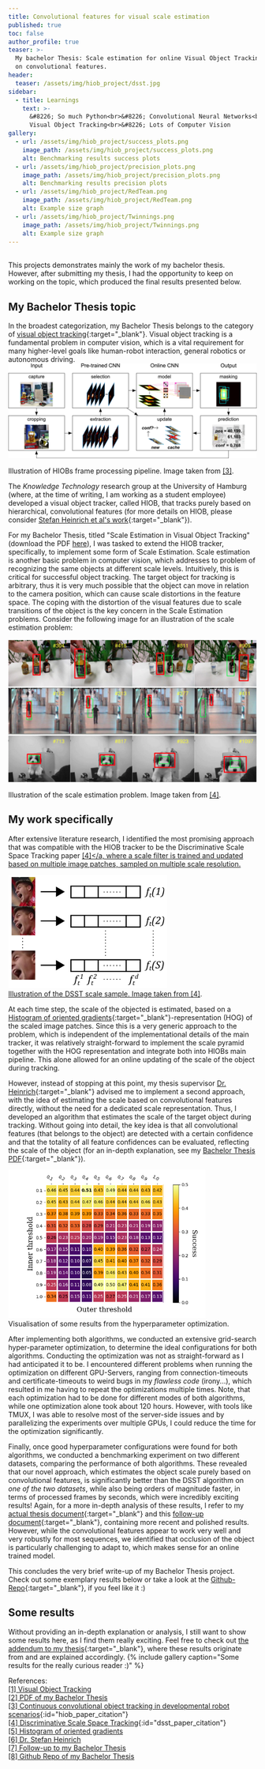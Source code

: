 ```yaml
---
title: Convolutional features for visual scale estimation
published: true
toc: false
author_profile: true
teaser: >-
  My bachelor Thesis: Scale estimation for online Visual Object Tracking based
  on convolutional features.
header:
  teaser: /assets/img/hiob_project/dsst.jpg
sidebar:
  - title: Learnings
    text: >-
      &#8226; So much Python<br>&#8226; Convolutional Neural Networks<br>&#8226;
      Visual Object Tracking<br>&#8226; Lots of Computer Vision
gallery:
  - url: /assets/img/hiob_project/success_plots.png
    image_path: /assets/img/hiob_project/success_plots.png
    alt: Benchmarking results success plots
  - url: /assets/img/hiob_project/precision_plots.png
    image_path: /assets/img/hiob_project/precision_plots.png
    alt: Benchmarking results precision plots
  - url: /assets/img/hiob_project/RedTeam.png
    image_path: /assets/img/hiob_project/RedTeam.png
    alt: Example size graph
  - url: /assets/img/hiob_project/Twinnings.png
    image_path: /assets/img/hiob_project/Twinnings.png
    alt: Example size graph
---
```

<br>
This projects demonstrates mainly the work of my bachelor thesis. However, after
submitting my thesis, I had the opportunity to keep on working on the topic, which
produced the final results presented below.  

## My Bachelor Thesis topic

In the broadest categorization, my Bachelor Thesis belongs to the category of [visual object tracking](https://liu.se/en/article/visuell-objektfoljning){:target="_blank"}. Visual object tracking is a fundamental problem in computer vision, which is a vital requirement for many higher-level goals like human-robot interaction, general robotics or autonomous driving. ![HIOB schematic view](/assets/img/hiob_project/hiob_2.jpg)
<figcaption>Illustration of HIOBs frame processing pipeline. Image taken from <a href="#hiob_paper_citation">[3]</a>.</figcaption>

The _Knowledge Technology_ research group at the University of Hamburg (where, at the time of writing, I am working as a student employee) developed a visual object tracker, called HIOB, that tracks purely based on hierarchical, convolutional features (for more details on HIOB, please consider [Stefan Heinrich et al's work](https://www.sciencedirect.com/science/article/pii/S0925231219301523){:target="_blank"}).

For my Bachelor Thesis, titled "Scale Estimation in Visual Object Tracking" (download the PDF [here](/assets/img/hiob_project/FinnRietzBscThesis.pdf)), I was tasked to extend the HIOB tracker, specifically, to implement some form of Scale Estimation. Scale estimation is another basic problem in computer vision, which addresses to problem of recognizing the same objects at different scale levels. Intuitively, this is critical for successful object tracking. The target object for tracking is arbitrary, thus it is very much possible that the object can move in relation to the camera position, which can cause scale distortions in the feature space. The coping with the distortion of the visual features due to scale transitions of the object is the key concern in the Scale Estimation problems. Consider the following image for an illustration of the scale estimation problem:<br><br>
![Illustration of scale estimation problem](/assets/img/hiob_project/dsst.png)
<figcaption>Illustration of the scale estimation problem. Image taken from <a href="#dsst_paper_citation">[4]</a>.</figcaption>

## My work specifically

After extensive literature research, I identified the most promising approach that was compatible with the HIOB tracker to be the Discriminative Scale Space Tracking paper <a href="#dsst_paper_citation">[4]</a, where a scale filter is trained and updated based on multiple image patches, sampled on multiple scale resolution.

<img class="align-left" src="/assets/img/hiob_project/dsst_sample.png" />
<figcaption>Illustration of the DSST scale sample. Image taken from <a href="#dsst_paper_citation">[4]</a>.</figcaption>

At each time step, the scale of the objected is estimated, based on a [Histogram of oriented gradients](https://de.wikipedia.org/wiki/Histogram_of_oriented_gradients){:target="_blank"}-representation (HOG) of the scaled image patches. Since this is a very generic approach to the problem, which is independent of the implementational details of the main tracker, it was relatively straight-forward to implement the scale pyramid together with the HOG representation and integrate both into HIOBs main pipeline. This alone allowed for an online updating of the scale of the object during tracking.

However, instead of stopping at this point, my thesis supervisor [Dr. Heinrich](https://www.inf.uni-hamburg.de/en/inst/ab/wtm/people/heinrich.html){:target="_blank"} advised me to implement a second approach, with the idea of estimating the scale based on convolutional features directly, without the need for a dedicated scale representation. Thus, I developed an algorithm that estimates the scale of the target object during tracking. Without going into detail, the key idea is that all convolutional features (that belongs to the object) are detected with a certain confidence and that the totality of all feature confidences can be evaluated, reflecting the scale of the object (for an in-depth explanation, see my [Bachelor Thesis PDF](/assets/img/hiob_project/FinnRietzBscThesis.pdf){:target="_blank"}).

<img class="align-right" src="/assets/img/hiob_project/heatmap.png" style="width:400px"/>
<figcaption>Visualisation of some results from the hyperparameter optimization.</figcaption>

After implementing both algorithms, we conducted an extensive grid-search hyper-parameter optimization, to determine the ideal configurations for both algorithms. Conducting the optimization was not as straight-forward as I had anticipated it to be. I encountered different problems when running the optimization on different GPU-Servers, ranging from connection-timeouts and certificate-timeouts to weird bugs in my _flawless code_ (irony...), which resulted in me having to repeat the optimizations multiple times. Note, that each optimization had to be done for different modes of both algorithms, while one optimization alone took about 120 hours. However, with tools like TMUX, I was able to resolve most of the server-side issues and by parallelizing the experiments over multiple GPUs, I could reduce the time for the optimization significantly.

Finally, once good hyperparameter configurations were found for both algorithms, we conducted a benchmarking experiment on two different datasets, comparing the performance of both algorithms. These revealed that our novel approach, which estimates the object scale purely based on convolutional features, is significantly better than the DSST algorithm on *one of the two datasets*, while also being orders of magnitude faster, in terms of processed frames by seconds, which were incredibly exciting results! Again, for a more in-depth analysis of these results, I refer to my [actual thesis document](/assets/img/hiob_project/FinnRietzBscThesis.pdf){:target="_blank"} and this [follow-up document](/assets/img/hiob_project/FinnRietzBscThesisAddendum.pdf){:target="_blank"}, containing more recent and polished results. However, while the convolutional features appear to work very well and very robustly for most sequences, we identified that occlusion of the object is particularly challenging to adapt to, which makes sense for an online trained model.

This concludes the very brief write-up of my Bachelor Thesis project. Check out some exemplary results below or take a look at the [Github-Repo](https://github.com/frietz58/se_hiob){:target="_blank"}, if you feel like it :)

## Some results
Without providing an in-depth explanation or analysis, I still want to show some results here, as I find them really exciting. Feel free to check out [the addendum to my thesis](/assets/img/hiob_project/FinnRietzBscThesisAddendum.pdf){:target="_blank"}, where these results originate from and are explained accordingly.
{% include gallery caption="Some results for the really curious reader :)" %}

References:<br>
[[1] Visual Object Tracking](https://liu.se/en/article/visuell-objektfoljning)<br>
[[2] PDF of my Bachelor Thesis](/assets/img/hiob_project/FinnRietzBscThesis.pdf)<br>
[[3] Continuous convolutional object tracking in developmental robot scenarios](https://www.sciencedirect.com/science/article/pii/S0925231219301523){:id="hiob_paper_citation"}<br>
[[4] Discriminative Scale Space Tracking](https://arxiv.org/pdf/1609.06141.pdf){:id="dsst_paper_citation"}<br>
[[5] Histogram of oriented gradients](https://de.wikipedia.org/wiki/Histogram_of_oriented_gradients)<br>
[[6] Dr. Stefan Heinrich](https://www.inf.uni-hamburg.de/en/inst/ab/wtm/people/heinrich.html)<br>
[[7] Follow-up to my Bachelor Thesis](/assets/img/hiob_project/FinnRietzBscThesisAddendum.pdf)<br>
[[8] Github Repo of my Bachelor Thesis](https://github.com/frietz58/se_hiob)<br>
